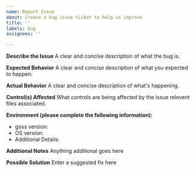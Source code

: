 ```yaml
---
name: Report Issue
about: Create a bug issue ticket to help us improve
title: ''
labels: bug
assignees: ''

---
```


**Describe the Issue**
A clear and concise description of what the bug is.

**Expected Behavior**
A clear and concise description of what you expected to happen.

**Actual Behavior**
A clear and concise description of what's happening.

**Control(s) Affected**
What controls are being affected by the issue
relevent files associated.

**Environment (please complete the following information):**

- goss version:
- OS version:
- Additional Details:

**Additional Notes**
Anything additional goes here

**Possible Solution**
Enter a suggested fix here
